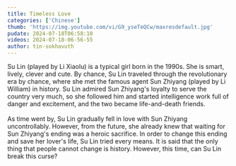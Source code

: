 ```yaml
---
title: Timeless Love
categories: ['Chinese']
thumb: 'https://img.youtube.com/vi/G9_yseTeQCw/maxresdefault.jpg'
pudate: 2024-07-18T06:58:10
videos: 2024-07-18-06-56-55
author: tin-sokhavuth
---
```

Su Lin (played by Li Xiaolu) is a typical girl born in the 1990s. She is smart, lively, clever and cute. By chance, Su Lin traveled through the revolutionary era by chance, where she met the famous agent Sun Zhiyang (played by Li William) in history. Su Lin admired Sun Zhiyang's loyalty to serve the country very much, so she followed him and started intelligence work full of danger and excitement, and the two became life-and-death friends.
<br/><br/>
As time went by, Su Lin gradually fell in love with Sun Zhiyang uncontrollably. However, from the future, she already knew that waiting for Sun Zhiyang's ending was a heroic sacrifice. In order to change this ending and save her lover's life, Su Lin tried every means. It is said that the only thing that people cannot change is history. However, this time, can Su Lin break this curse?